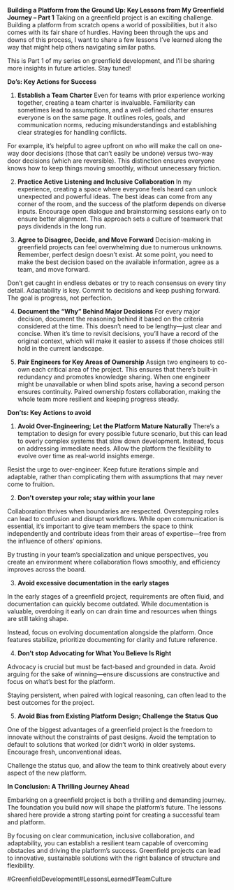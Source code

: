 **Building a Platform from the Ground Up: Key Lessons from My Greenfield Journey – Part 1**
Taking on a greenfield project is an exciting challenge. Building a platform from scratch opens a world of possibilities, but it also comes with its fair share of hurdles. Having been through the ups and downs of this process, I want to share a few lessons I’ve learned along the way that might help others navigating similar paths.

This is Part 1 of my series on greenfield development, and I’ll be sharing more insights in future articles. Stay tuned!

**Do’s: Key Actions for Success**
1. **Establish a Team Charter**
Even for teams with prior experience working together, creating a team charter is invaluable. Familiarity can sometimes lead to assumptions, and a well-defined charter ensures everyone is on the same page. It outlines roles, goals, and communication norms, reducing misunderstandings and establishing clear strategies for handling conflicts.

For example, it’s helpful to agree upfront on who will make the call on one-way door decisions (those that can’t easily be undone) versus two-way door decisions (which are reversible). This distinction ensures everyone knows how to keep things moving smoothly, without unnecessary friction.

2. **Practice Active Listening and Inclusive Collaboration**
In my experience, creating a space where everyone feels heard can unlock unexpected and powerful ideas. The best ideas can come from any corner of the room, and the success of the platform depends on diverse inputs. Encourage open dialogue and brainstorming sessions early on to ensure better alignment. This approach sets a culture of teamwork that pays dividends in the long run.

3. **Agree to Disagree, Decide, and Move Forward**
Decision-making in greenfield projects can feel overwhelming due to numerous unknowns. Remember, perfect design doesn’t exist. At some point, you need to make the best decision based on the available information, agree as a team, and move forward.

Don’t get caught in endless debates or try to reach consensus on every tiny detail. Adaptability is key. Commit to decisions and keep pushing forward. The goal is progress, not perfection.

4. **Document the “Why” Behind Major Decisions**
For every major decision, document the reasoning behind it based on the criteria considered at the time. This doesn’t need to be lengthy—just clear and concise. When it’s time to revisit decisions, you’ll have a record of the original context, which will make it easier to assess if those choices still hold in the current landscape.

5. **Pair Engineers for Key Areas of Ownership**
Assign two engineers to co-own each critical area of the project. This ensures that there’s built-in redundancy and promotes knowledge sharing. When one engineer might be unavailable or when blind spots arise, having a second person ensures continuity. Paired ownership fosters collaboration, making the whole team more resilient and keeping progress steady.

**Don’ts: Key Actions to avoid**
1. **Avoid Over-Engineering; Let the Platform Mature Naturally**
There’s a temptation to design for every possible future scenario, but this can lead to overly complex systems that slow down development. Instead, focus on addressing immediate needs. Allow the platform the flexibility to evolve over time as real-world insights emerge.

Resist the urge to over-engineer. Keep future iterations simple and adaptable, rather than complicating them with assumptions that may never come to fruition.

2. **Don't overstep your role; stay within your lane**

Collaboration thrives when boundaries are respected. Overstepping roles can lead to confusion and disrupt workflows. While open communication is essential, it’s important to give team members the space to think independently and contribute ideas from their areas of expertise—free from the influence of others’ opinions.

By trusting in your team’s specialization and unique perspectives, you create an environment where collaboration flows smoothly, and efficiency improves across the board.

3. **Avoid excessive documentation in the early stages**

In the early stages of a greenfield project, requirements are often fluid, and documentation can quickly become outdated. While documentation is valuable, overdoing it early on can drain time and resources when things are still taking shape.

Instead, focus on evolving documentation alongside the platform. Once features stabilize, prioritize documenting for clarity and future reference.

4. **Don’t stop Advocating for What You Believe Is Right**

Advocacy is crucial but must be fact-based and grounded in data. Avoid arguing for the sake of winning—ensure discussions are constructive and focus on what’s best for the platform. 

Staying persistent, when paired with logical reasoning, can often lead to the best outcomes for the project.

5. **Avoid Bias from Existing Platform Design; Challenge the Status Quo**

One of the biggest advantages of a greenfield project is the freedom to innovate without the constraints of past designs. Avoid the temptation to default to solutions that worked (or didn’t work) in older systems. Encourage fresh, unconventional ideas. 

Challenge the status quo, and allow the team to think creatively about every aspect of the new platform.

**In Conclusion: A Thrilling Journey Ahead**

Embarking on a greenfield project is both a thrilling and demanding journey. The foundation you build now will shape the platform’s future. The lessons shared here provide a strong starting point for creating a successful team and platform.

By focusing on clear communication, inclusive collaboration, and adaptability, you can establish a resilient team capable of overcoming obstacles and driving the platform’s success. Greenfield projects can lead to innovative, sustainable solutions with the right balance of structure and flexibility.

#GreenfieldDevelopment#LessonsLearned#TeamCulture
